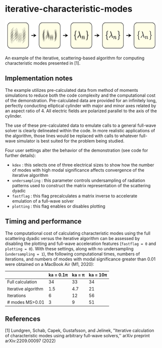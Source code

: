 # iterative-characteristic-modes

<img src="iterative-image.png" height="100"/>

An example of the iterative, scattering-based algorithm for computing characteristic modes presented in [1].  

## Implementation notes

The example utilizes pre-calculated data from method of moments simulations to reduce both the code complexity and the computational cost of the demonstration.  Pre-calculated data are provided for an infinitely long, perfectly conducting elliptical cylinder with major and minor axes related by an aspect ratio of 4.  All electric fields are polarized parallel to the axis of the cylinder.

The use of these pre-calculated data to emulate calls to a general full-wave solver is clearly delineated within the code.  In more realistic applications of the algorithm, those lines would be replaced with calls to whatever full-wave simulator is best suited for the problem being studied.

Four user settings alter the behavior of the demonstration (see code for further details):
- `kdex` : this selects one of three electrical sizes to show how the number of modes with high modal significance affects convergence of the iterative algorithm
- `undersampling` : this parameter controls undersampling of radiation patterns used to construct the matrix representation of the scattering dyadic
- `fastflag` : this flag precalculates a matrix inverse to accelerate emulation of a full-wave solver 
- `plotting` : this flag enables or disables plotting

## Timing and performance

The computational cost of calculating characteristic modes using the full scattering dyadic versus the iterative algorithm can be assessed by disabling the plotting and full-wave acceleration features (`fastflag = 0` and `plotting = 0`).  With these settings, along with no undersampling (`undersampling = 1`), the following computational times, numbers of iterations, and numbers of modes with modal significance greater than 0.01 were obtained on a MacBook Air (M1, 2020):

|   | ka = 0.1π | ka = π | ka = 10π |
| ------------- | ------------- | -- | -- |
| Full calculation  | 34  | 33 | 34 |
| Iterative algorithm  | 1.5  | 4.7 | 21 |
| Iterations | 6 | 12 | 56 |
| \# modes MS>0.01 | 3 | 9  | 51|

## References

[1] Lundgren, Schab, Capek, Gustafsson, and Jelinek, "Iterative calculation of characteristic modes using arbitrary full-wave solvers,'' arXiv preprint arXiv:2209.00097 (2022)

